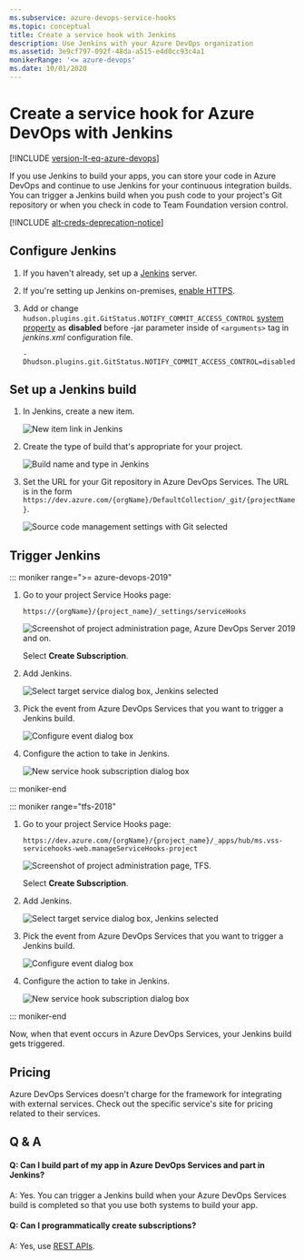 ```yaml
---
ms.subservice: azure-devops-service-hooks
ms.topic: conceptual
title: Create a service hook with Jenkins
description: Use Jenkins with your Azure DevOps organization
ms.assetid: 3e9cf797-092f-48da-a515-e4d0cc93c4a1
monikerRange: '<= azure-devops'
ms.date: 10/01/2020
---
```


# Create a service hook for Azure DevOps with Jenkins

[!INCLUDE [version-lt-eq-azure-devops](../../includes/version-lt-eq-azure-devops.md)]

If you use Jenkins to build your apps, you can store your code in Azure DevOps and continue to use Jenkins for your continuous integration builds.
You can trigger a Jenkins build when you push code to your project's
Git repository or when you check in code to Team Foundation version control.

[!INCLUDE [alt-creds-deprecation-notice](../../includes/alt-creds-deprecation-notice.md)]

## Configure Jenkins

1. If you haven't already, set up a [Jenkins](https://jenkins-ci.org/) server.

2. If you're setting up Jenkins on-premises, [enable HTTPS](https://jenkins.io/doc/book/installing/#configuring-http).

3. Add or change `hudson.plugins.git.GitStatus.NOTIFY_COMMIT_ACCESS_CONTROL` [system property](https://plugins.jenkins.io/git/#plugin-content-push-notification-from-repository) as **disabled** before -jar parameter inside of `<arguments>` tag in _jenkins.xml_ configuration file.

   `
   -Dhudson.plugins.git.GitStatus.NOTIFY_COMMIT_ACCESS_CONTROL=disabled
   `

## Set up a Jenkins build

1. In Jenkins, create a new item.

   <img alt="New item link in Jenkins" src="./media/jenkins/new-item.png" />

2. Create the type of build that's appropriate for your project.

   <img alt="Build name and type in Jenkins" src="./media/jenkins/my-build.png" />

3. Set the URL for your Git repository in Azure DevOps Services.
The URL is in the form ```https://dev.azure.com/{orgName}/DefaultCollection/_git/{projectName}```.

   <img alt="Source code management settings with Git selected" src="./media/jenkins/source-code-management-settings.png" />

## Trigger Jenkins

::: moniker range=">= azure-devops-2019"

1. Go to your project Service Hooks page: 

    `https://{orgName}/{project_name}/_settings/serviceHooks`

    ![Screenshot of project administration page, Azure DevOps Server 2019 and on.](./media/add-devops-service-hook.png)

    Select **Create Subscription**.

2. Add Jenkins.

   <img alt="Select target service dialog box, Jenkins selected" src="./media/jenkins/target-service.png" />

3. Pick the event from Azure DevOps Services that you want to trigger a Jenkins build.

   <img alt="Configure event dialog box" src="./media/jenkins/configure-event.png" />

4. Configure the action to take in Jenkins.

   <img alt="New service hook subscription dialog box" src="./media/jenkins/subscription.png" />

::: moniker-end

::: moniker range="tfs-2018"

1. Go to your project Service Hooks page: 

    `https://dev.azure.com/{orgName}/{project_name}/_apps/hub/ms.vss-servicehooks-web.manageServiceHooks-project`

    ![Screenshot of project administration page, TFS.](./media/add-service-hook.png)

    Select **Create Subscription**.

2. Add Jenkins.

   <img alt="Select target service dialog box, Jenkins selected" src="./media/jenkins/target-service.png" />

3. Pick the event from Azure DevOps Services that you want to trigger a Jenkins build.

   <img alt="Configure event dialog box" src="./media/jenkins/configure-event.png" />

4. Configure the action to take in Jenkins.

   <img alt="New service hook subscription dialog box" src="./media/jenkins/subscription.png" />

::: moniker-end

Now, when that event occurs in Azure DevOps Services, your Jenkins build gets triggered.

## Pricing
Azure DevOps Services doesn't charge for the framework for integrating with external services. Check out the specific service's site
for pricing related to their services. 

## Q & A

<!-- BEGINSECTION class="m-qanda" -->

#### Q: Can I build part of my app in Azure DevOps Services and part in Jenkins?

A: Yes. You can trigger a Jenkins build when your Azure DevOps Services build is completed so that you use both systems to build your app.

#### Q: Can I programmatically create subscriptions?

A: Yes, use [REST APIs](../create-subscription.md).

<!-- ENDSECTION -->
